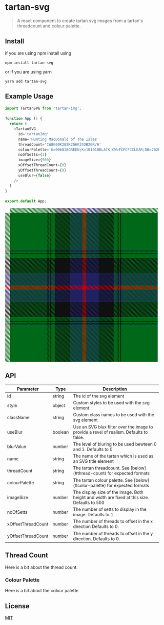 # tartan-svg

> A react component to create tartan svg images from a tartan's threadcount and colour palette.

## Install
if you are using npm install using
```
npm install tartan-svg 
```
or if you are using yarn 
```
yarn add tartan-svg
```

## Example Usage
```js
import TartanSVG from 'tartan-img';

function App () {
  return (
    <TartanSVG
      id='tartanImg'
      name='Hunting MacDonald of The Isles'
      threadCount='CW8G60K2G2K2G6K24DB20R/6'
      colourPalette='G=006818GREEN;K=101010BLACK;CW=FCFCFCCLEAR;DB=202060DARK BLUE;R=C80000RED;'
      noOfSetts={1}
      imageSize={500}
      xOffsetThreadCount={0}
      yOffsetThreadCount={0}
      useBlur={false}
    />
  )
}

export default App;
```


![demo png](./images/macdonald-tartan.png?raw=true)


## API

| Parameter | Type | Description |
| --- | --- | --- |
| id | string | The id of the svg element |
| style | object | Custom styles to be used with the svg element |
| className | string | Custom class names to be used with the svg element |
| useBlur | boolean | Use an SVG blux filter over the image to provide a revel of realism. Defaults to false. |
| blurValue | number |  The level of bluring to be used bewteen 0 and 1. Defaults to 0
| name | string | The name of the tartan which is used as an SVG title element |
| threadCount | string | The tartan threadcount. See [below] (#thread-count) for expected formats |
| colourPalette | string | The tartan colour palette. See [below] (#color-palette) for expected formats|
| imageSize | number | The display size of the image. Both height and width are fixed at this size. Defaults to 500 |
| noOfSetts | number | The number of setts to display in the image. Defaults to 1. |
| xOffsetThreadCount | number | The number of threads to offset in the x direction Defaults to 0.|
| yOffsetThreadCount | number | The number of threads to offset in the y direction. Defaults to 0. |

## Thread Count

Here is a bit about the thread count.

### Colour Palette

Here is  a bit about the colour palette


## License

[MIT](https://github.com/unclebubs/react-easy-crop/blob/master/LICENSE)

